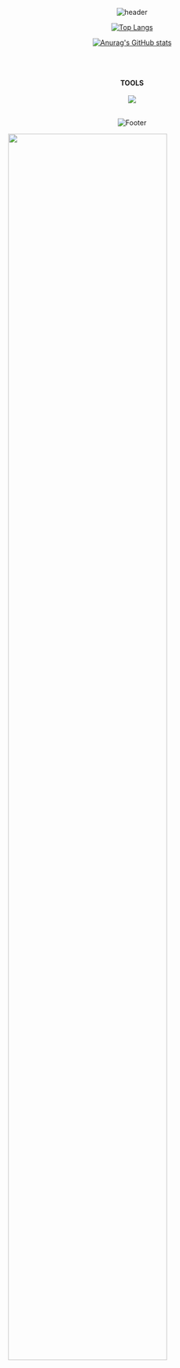 <div align="center">
  
![header](https://capsule-render.vercel.app/api?type=shark&color=gradient&text=%20hello👋%20%20&height=200&fontSize=100)
  
[![Top Langs](https://github-readme-stats.vercel.app/api/top-langs/?username=SWARVY&layout=compact&theme=tokyonight)](https://github.com/SWARVY/github-readme-stats)
  
[![Anurag's GitHub stats](https://github-readme-stats.vercel.app/api?username=SWARVY&theme=tokyonight)](https://github.com/SWARVY/github-readme-stats) 
  
  <br/>
  <br/><br/>
  <div><b>TOOLS</b></div>
  <br/>
  <div>
    <img src="https://img.shields.io/badge/Unity-#FFFFFF?style=flat-square&logo=unity&logoColor=black"/>
  </div>
  <br/>

  ![Footer](https://capsule-render.vercel.app/api?type=shark&color=gradient&height=200&section=footer)
</div>

<img width="80%" src="https://user-images.githubusercontent.com/52882799/209620253-7a5ffe29-ae79-4539-802c-6c92e8869d31.png"/>
